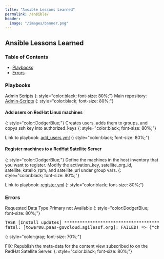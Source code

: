 ```yaml
---
title: "Ansible Lessons Learned"
permalink: /ansible/
header:
  image: "/images/banner.png"
---
```

## Ansible Lessons Learned

### Table of Contents

* <a href="#Playbooks"> Playbooks </a>
* <a href="#Errors"> Errors </a>


<h3 id="Playbooks">Playbooks</h3>
Admin Scripts
{: style="color:black; font-size: 80%;"}
Main repository: <a href="https://github.com/Josh-Tracy/Admin-Scripts.git"> Admin-Scripts</a>
{: style="color:black; font-size: 80%;"}
<h4>Add users on RedHat Linux machines</h4>
{: style="color:DodgerBlue;"}
Creates users, adds them to groups, and copys ssh key into authorized_keys
{: style="color:black; font-size: 80%;"}

Link to playbook: <a href="https://github.com/Josh-Tracy/Admin-Scripts/playbooks/add_users.yml"> add_users.yml</a>
{: style="color:black; font-size: 80%;"}

<h4>Register machines to a RedHat Satellite Server</h4>
{: style="color:DodgerBlue;"}
Define the machines in the host inventory that you want to register. Modify the activation_key, satellite_org_id, satellite_katello_rpm, and satellite_url under group vars.
{: style="color:black; font-size: 80%;"}

Link to playbook: <a href="https://github.com/Josh-Tracy/Admin-Scripts/playbooks/register.yml"> register.yml</a>
{: style="color:black; font-size: 80%;"}

<h3 id="Errors">Errors</h3>
Requested Data Type Primary not Available
{: style="color:DodgerBlue; font-size: 80%;"} 
<pre>
TASK [Install updates] *************************************************************************************************************************************************
fatal: [tower00.paas-govcloud.agilesof.org]: FAILED! => {"changed": false, "msg": "Error: requested datatype primary not available\n", "rc": 1, "results": []}
</pre>
{: style="color:gray; font-size: 70%;"}

FIX: Republish the meta-data for the content view subscribed to on the RedHat Satellite Server.
{: style="color:black; font-size: 80%;"} 